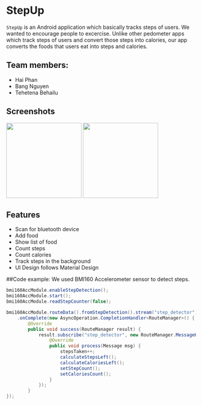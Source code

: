 # StepUp

`StepUp` is an Android application which basically tracks steps of users. We wanted to encourage people to excercise.
Unlike other pedometer apps which track steps of users and convert those steps into calories, our app converts the foods that users eat into steps and calories.

## Team members:
- Hai Phan
- Bang Nguyen
- Tehetena Behailu

## Screenshots
<img src="https://github.com/titay2/StepUp/blob/master/14632770_1312896135421267_512722842_o.jpg" width="200"/>
<img src="https://github.com/titay2/StepUp/blob/master/14672651_1312896115421269_125766546_o.jpg" width="200"/>

## Features
- Scan for bluetooth device
- Add food
- Show list of food
- Count steps
- Count calories
- Track steps in the background
- UI Design follows Material Design


##Code example:
We used BMI160 Accelerometer sensor to detect steps.

```Java
bmi160AccModule.enableStepDetection();
bmi160AccModule.start();
bmi160AccModule.readStepCounter(false);

bmi160AccModule.routeData().fromStepDetection().stream("step_detector").commit()
    .onComplete(new AsyncOperation.CompletionHandler<RouteManager>() {
        @Override
        public void success(RouteManager result) {
            result.subscribe("step_detector", new RouteManager.MessageHandler() {
                @Override
                public void process(Message msg) {
                    stepsTaken++;
                    calculateStepsLeft();
                    calculateCaloriesLeft();
                    setStepCount();
                    setCaloriesCount();
                }
            });
        }
});
```


